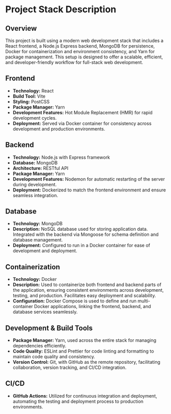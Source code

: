# Project Stack Description

## Overview

This project is built using a modern web development stack that includes a React frontend, a Node.js Express backend, MongoDB for persistence, Docker for containerization and environment consistency, and Yarn for package management. This setup is designed to offer a scalable, efficient, and developer-friendly workflow for full-stack web development.

## Frontend

- **Technology:** React
- **Build Tool:** Vite
- **Styling:** PostCSS
- **Package Manager:** Yarn
- **Development Features:** Hot Module Replacement (HMR) for rapid development cycles.
- **Deployment:** Served via Docker container for consistency across development and production environments.

## Backend

- **Technology:** Node.js with Express framework
- **Database:** MongoDB
- **Architecture:** RESTful API
- **Package Manager:** Yarn
- **Development Features:** Nodemon for automatic restarting of the server during development.
- **Deployment:** Dockerized to match the frontend environment and ensure seamless integration.

## Database

- **Technology:** MongoDB
- **Description:** NoSQL database used for storing application data. Integrated with the backend via Mongoose for schema definition and database management.
- **Deployment:** Configured to run in a Docker container for ease of development and deployment.

## Containerization

- **Technology:** Docker
- **Description:** Used to containerize both frontend and backend parts of the application, ensuring consistent environments across development, testing, and production. Facilitates easy deployment and scalability.
- **Configuration:** Docker Compose is used to define and run multi-container Docker applications, linking the frontend, backend, and database services seamlessly.

## Development & Build Tools

- **Package Manager:** Yarn, used across the entire stack for managing dependencies efficiently.
- **Code Quality:** ESLint and Prettier for code linting and formatting to maintain code quality and consistency.
- **Version Control:** Git, with GitHub as the remote repository, facilitating collaboration, version tracking, and CI/CD integration.

## CI/CD

- **GitHub Actions:** Utilized for continuous integration and deployment, automating the testing and deployment process to production environments.
